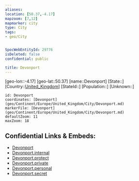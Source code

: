 ```yaml
---
aliases: 
location: [50.37,-4.17]
mapzoom: [7,12] 
mapmarker: city 
type: City
tags:
- geo/City


SpocWebEntityId: 29776
isDeleted: false
confidential: public

title: Devonport
---
```

[geo-lon::-4.17]
[geo-lat::50.37]
[name::Devonport]
[State::]
[Country::[United_Kingdom](geo/Continent/Europe/United_Kingdom.md)]
[StateId::]
[Population::]
[Unknown::]


```leaflet
id: Devonport
coordinates: [Devonport](geo/Continent/Europe/United_Kingdom/City/Devonport.md)
markerFile: [Devonport](geo/Continent/Europe/United_Kingdom/City/Devonport.md)
defaultZoom: 11 
maxZoom: 18
```


## Confidential Links & Embeds: 
- [Devonport](../../../../../../_public/geo/Continent/Europe/United_Kingdom/City/Devonport.md) 
- [Devonport.internal](../../../../../../_internal/geo/Continent/Europe/United_Kingdom/City/Devonport.internal.md) 
- [Devonport.protect](../../../../../../_protect/geo/Continent/Europe/United_Kingdom/City/Devonport.protect.md) 
- [Devonport.private](../../../../../../_private/geo/Continent/Europe/United_Kingdom/City/Devonport.private.md) 
- [Devonport.personal](../../../../../../_personal/geo/Continent/Europe/United_Kingdom/City/Devonport.personal.md) 
- [Devonport.secret](../../../../../../_secret/geo/Continent/Europe/United_Kingdom/City/Devonport.secret.md) 
